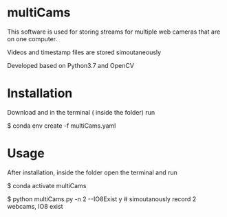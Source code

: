 # multiCams

This software is used for storing streams for multiple web cameras that are on one computer.

Videos and timestamp files are stored simoutaneously

Developed based on Python3.7 and OpenCV


# Installation
Download and in the terminal ( inside the folder) run

$ conda env create -f multiCams.yaml

# Usage
After installation, inside the folder open the terminal and run

$ conda activate multiCams

$ python multiCams.py -n 2 --IO8Exist y # simoutanously record 2 webcams, IO8 exist
